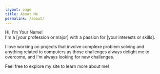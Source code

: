 ```yaml
---
layout: page
title: About Me
permalink: /about/
---
```


Hi, I'm Your Name!  
I'm a [your profession or major] with a passion for [your interests or skills].

I love working on projects that involve complexe problem solving and anything related to computers as those challenges always delight me to overcome, and I'm always looking for new challenges.

Feel free to explore my site to learn more about me!
